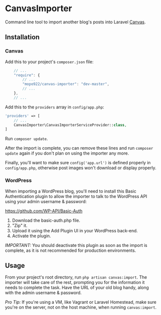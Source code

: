 # CanvasImporter
Command line tool to import another blog's posts into Laravel [Canvas](https://github.com/cnvs/canvas).

## Installation

### Canvas

Add this to your project's `composer.json` file:

```javascript
    // ...
    "require": {
        // ...
        "mopo922/canvas-importer": "dev-master",
        // ...
    },
    // ...
```

Add this to the `providers` array in `config/app.php`:

```php
'providers' => [
    // ...
    CanvasImporter\CanvasImporterServiceProvider::class,
]
```

Run `composer update`.

After the import is complete, you can remove these lines and run `composer update`
again if you don't plan on using the importer any more.

Finally, you'll want to make sure `config('app.url')` is defined properly in `config/app.php`,
otherwise post images won't download or display properly.

### WordPress

When importing a WordPress blog, you'll need to install this Basic Authentication
plugin to allow the importer to talk to the WordPress API using your admin username & password:

https://github.com/WP-API/Basic-Auth

1. Download the basic-auth.php file.
2. "Zip" it.
3. Upload it using the Add Plugin UI in your WordPress back-end.
4. Activate the plugin.

*IMPORTANT:* You should deactivate this plugin as soon as the import is complete,
as it is not recommended for production environments.

## Usage

From your project's root directory, run `php artisan canvas:import`. The importer
will take care of the rest, prompting you for the information it needs to complete
the task. Have the URL of your old blog handy, along with the admin username & password.

*Pro Tip:* If you're using a VM, like Vagrant or Laravel Homestead, make sure you're
on the server, not on the host machine, when running `canvas:import`.
